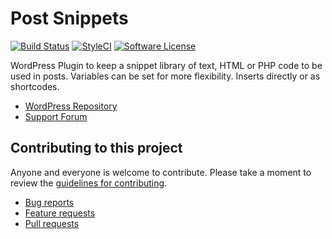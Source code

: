 # Post Snippets

[![Build Status](https://travis-ci.org/artstorm/post-snippets.png?branch=develop)](https://travis-ci.org/artstorm/post-snippets)
[![StyleCI](https://styleci.io/repos/7717261/shield)](https://styleci.io/repos/7717261)
[![Software License](https://img.shields.io/badge/license-GPL-brightgreen.svg?style=flat-square)](LICENSE.md)



WordPress Plugin to keep a snippet library of text, HTML or PHP code to be used in posts. Variables can be set for more flexibility. Inserts directly or as shortcodes.

* [WordPress Repository](http://wordpress.org/extend/plugins/post-snippets/)
* [Support Forum](http://wordpress.org/support/plugin/post-snippets)

## Contributing to this project

Anyone and everyone is welcome to contribute. Please take a moment to
review the [guidelines for contributing](CONTRIBUTING.md).

* [Bug reports](CONTRIBUTING.md#bugs)
* [Feature requests](CONTRIBUTING.md#features)
* [Pull requests](CONTRIBUTING.md#pull-requests)
